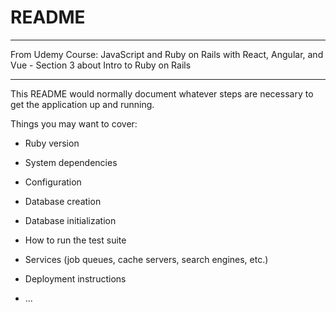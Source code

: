 # README

*************************************************

From Udemy Course: JavaScript and Ruby on Rails with React, Angular, and Vue - Section 3 about Intro to Ruby on Rails

*************************************************


This README would normally document whatever steps are necessary to get the
application up and running.

Things you may want to cover:

* Ruby version

* System dependencies

* Configuration

* Database creation

* Database initialization

* How to run the test suite

* Services (job queues, cache servers, search engines, etc.)

* Deployment instructions

* ...
